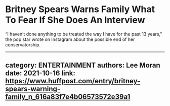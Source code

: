 # Britney Spears Warns Family What To Fear If She Does An Interview

“I haven’t done anything to be treated the way I have for the past 13 years," the pop star wrote on Instagram about the possible end of her conservatorship.

---
category: ENTERTAINMENT
authors: Lee Moran
date: 2021-10-16
link: https://www.huffpost.com/entry/britney-spears-warning-family_n_616a83f7e4b06573572e39a1
---
